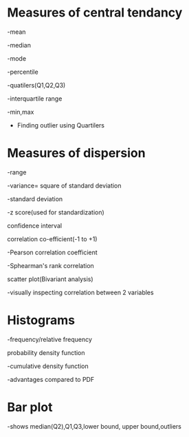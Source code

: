 # Measures of central tendancy

-mean

-median

-mode

-percentile

-quatilers(Q1,Q2,Q3)

-interquartile range

-min,max

* Finding outlier using Quartilers

# Measures of dispersion

-range

-variance= square of standard deviation

-standard deviation

-z score(used for standardization)

confidence interval

correlation co-efficient(-1 to +1)

-Pearson correlation coefficient

-Sphearman's rank correlation

scatter plot(Bivariant analysis)

-visually inspecting correlation between 2 variables

# Histograms

-frequency/relative frequency

probability density function

-cumulative density function

-advantages compared to PDF

# Bar plot

-shows median(Q2),Q1,Q3,lower bound, upper bound,outliers


